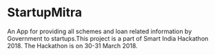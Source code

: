 # StartupMitra
An App for providing all schemes and loan related information by Government to startups.This project is a part of Smart India Hackathon 2018.
The Hackathon is on 30-31 March 2018.
